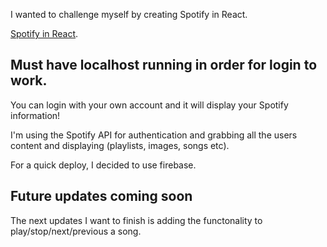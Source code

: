 I wanted to challenge myself by creating Spotify in React.

[Spotify in React](https://spotify-b596f.web.app).

## Must have localhost running in order for login to work.

You can login with your own account and it will display your Spotify information!

I'm using the Spotify API for authentication and grabbing all the users content and displaying (playlists, images, songs etc).

For a quick deploy, I decided to use firebase.

## Future updates coming soon

The next updates I want to finish is adding the functonality to play/stop/next/previous a song.
